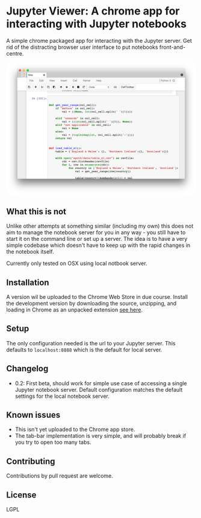 # Jupyter Viewer: A chrome app for interacting with Jupyter notebooks

A simple chrome packaged app for interacting with the Jupyter server. Get rid of the distracting browser user interface to put notebooks front-and-centre.

![screenshot](/assets/ScreenShot.png "Screenshot")

## What this is not

Unlike other attempts at something similar (including my own) this does not aim to manage the notebook server for you in any way - you still have to start it on the command line or set up a server. The idea is to have a very simple codebase which doesn't have to keep up with the rapid changes in the notebook itself.

Currently only tested on OSX using local notbook server.

## Installation

A version wil be uploaded to the Chrome Web Store in due course. Install the development version by downloading the source, unzipping, and loading in Chrome as an unpacked extension [see here](https://developer.chrome.com/extensions/getstarted#unpacked).


## Setup

The only configuration needed is the url to your Jupyter server. This defaults to `localhost:8888` which is the default for local server.

## Changelog

- 0.2: First beta, should work for simple use case of accessing a single Jupyter notebook server. Default configuration matches the default settings for the local notebook server.


## Known issues

- This isn't yet uploaded to the Chrome app store.
- The tab-bar implementation is very simple, and will probably break if you try to open too many tabs.


## Contributing

Contributions by pull request are welcome.

## License

LGPL
